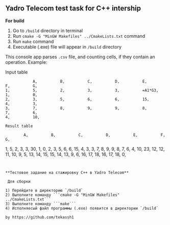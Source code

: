 ## Yadro Telecom test task for C++ intership

**For build**

1) Go to `/build` directory in terminal
2) Run ```cmake -G "MinGW Makefiles" ../CmakeLists.txt``` command
3) Run ```make``` command
4) Executable (.exe) file will appear in `/build` directory

This console app parses ```.csv``` file, and counting cells, if they contain an operation.
Example:

Input table
```
            A,          B,          C,          D,          E,          F,          G,
1,          5,          2,          3,          3,          =A1*G3,     1,          0,
2,          3,          5,          6,          6,          15,         4,          3,
3,          7,          8,          9,          9,          8,          7,          6,
4,          10, 

Result table
```
            A,          B,          C,          D,          E,          F,          G,
1,          5,          2,          3,          3,          30,         1,          0,
2,          3,          5,          6,          6,          15,         4,          3,
3,          7,          8,          9,          9,          8,          7,          6,
4,          10,         23,         12,         12,         11,         10,         9,
5,          13,         14,         15,         15,         14,         13,         9,
6,          16,         17,         18,         16,         17,         18,         0,
```


**Тестовое задание на стажировку С++ в Yadro Telecom**

 Для сборки

1) Перейдите в директорию `/build`
2) Выполните команду ```cmake -G "MinGW Makefiles" ../CmakeLists.txt```
3) Выполните команду ```make```
4) Исполняесый файл программы (.exe) появится в директории `/build`

by https://github.com/tekassh1